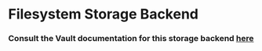 # Filesystem Storage Backend

### Consult the Vault documentation for this storage backend [here](https://developer.hashicorp.com/vault/docs/configuration/storage/filesystem)